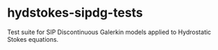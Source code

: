 # hydstokes-sipdg-tests

Test suite for SIP Discontinuous Galerkin models applied to
Hydrostatic Stokes equations. 

